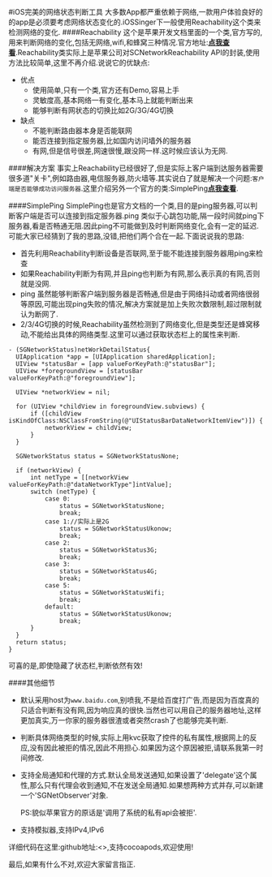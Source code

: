 #iOS完美的网络状态判断工具
大多数App都严重依赖于网络,一款用户体验良好的的app是必须要考虑网络状态变化的.iOSSinger下一般使用Reachability这个类来检测网络的变化.
####Reachability
这个是苹果开发文档里面的一个类,官方写的,用来判断网络的变化,包括无网络,wifi,和蜂窝三种情况.官方地址:[**点我查看**](<https://developer.apple.com/library/content/samplecode/Reachability/Introduction/Intro.html>).Reachability类实际上是苹果公司对SCNetworkReachability API的封装,使用方法比较简单,这里不再介绍.说说它的优缺点:

* 优点
   * 使用简单,只有一个类,官方还有Demo,容易上手 
   * 灵敏度高,基本网络一有变化,基本马上就能判断出来
   * 能够判断有网状态的切换比如2G/3G/4G切换
* 缺点
   * 不能判断路由器本身是否能联网
   * 能否连接到指定服务器,比如国内访问墙外的服务器
   * 有网,但是信号很差,网速很慢,跟没网一样.这时候应该认为无网.
   
####解决方案
事实上Reachability已经很好了,但是实际上客户端到达服务器需要很多道"关卡",例如路由器,电信服务器,防火墙等.其实说白了就是解决一个问题:`客户端是否能够成功访问服务器`.这里介绍另外一个官方的类:SimplePing[**点我查看**](https://developer.apple.com/library/content/samplecode/SimplePing/Introduction/Intro.html#//apple_ref/doc/uid/DTS10000716-Intro-DontLinkElementID_2).

####SimplePing
SimplePing也是官方文档的一个类,目的是ping服务器,可以判断客户端是否可以连接到指定服务器.ping 类似于心跳包功能,隔一段时间就ping下服务器,看是否畅通无阻.因此ping不可能做到及时判断网络变化,会有一定的延迟.可能大家已经猜到了我的思路,没错,把他们两个合在一起.下面说说我的思路:

  * 首先利用Reachability判断设备是否联网,至于能不能连接到服务器用ping来检查
  * 如果Reachability判断为有网,并且ping也判断为有网,那么表示真的有网,否则就是没网.
  * ping 虽然能够判断客户端到服务器是否畅通,但是由于网络抖动或者网络很弱等原因,可能出现ping失败的情况,解决方案就是加上失败次数限制,超过限制就认为断网了.
  * 2/3/4G切换的时候,Reachability虽然检测到了网络变化,但是类型还是蜂窝移动,不能给出具体的网络类型.这里可以通过获取状态栏上的属性来判断.
  
  ```
  - (SGNetworkStatus)netWorkDetailStatus{
    UIApplication *app = [UIApplication sharedApplication];
    UIView *statusBar = [app valueForKeyPath:@"statusBar"];
    UIView *foregroundView = [statusBar valueForKeyPath:@"foregroundView"];
    
    UIView *networkView = nil;
    
    for (UIView *childView in foregroundView.subviews) {
        if ([childView isKindOfClass:NSClassFromString(@"UIStatusBarDataNetworkItemView")]) {
            networkView = childView;
        }
    }
    
    SGNetworkStatus status = SGNetworkStatusNone;
    
    if (networkView) {
        int netType = [[networkView valueForKeyPath:@"dataNetworkType"]intValue];
        switch (netType) {
            case 0:
                status = SGNetworkStatusNone;
                break;
            case 1://实际上是2G
                status = SGNetworkStatusUkonow;
                break;
            case 2:
                status = SGNetworkStatus3G;
                break;
            case 3:
                status = SGNetworkStatus4G;
                break;
            case 5:
                status = SGNetworkStatusWifi;
                break;
            default:
                status = SGNetworkStatusUkonow;
                break;
        }
    }
    return status;
}
  
  ```
  可喜的是,即使隐藏了状态栏,判断依然有效!

####其他细节
* 默认采用host为`www.baidu.com`,别喷我,不是给百度打广告,而是因为百度真的只适合判断有没有网,因为响应真的很快.当然也可以用自己的服务器地址,这样更加真实,万一你家的服务器很渣或者突然crash了也能够完美判断.
* 判断具体网络类型的时候,实际上用kvc获取了控件的私有属性,根据网上的反应,没有因此被拒的情况,因此不用担心.如果因为这个原因被拒,请联系我第一时间修改.
* 支持全局通知和代理的方式.默认全局发送通知,如果设置了'delegate'这个属性,那么只有代理会收到通知,不在发送全局通知.如果想两种方式并存,可以新建一个'SGNetObserver'对象.
       
  PS:貌似苹果官方的原话是'调用了系统的私有api会被拒'.
  
* 支持模拟器,支持IPv4,IPv6

详细代码在这里:github地址:<>,支持cocoapods,欢迎使用!
  
最后,如果有什么不对,欢迎大家留言指正.